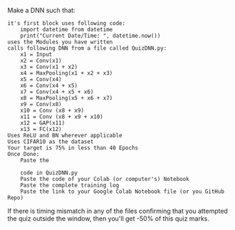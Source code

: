 Make a DNN such that:

    it's first block uses following code:
        import datetime from datetime
        print("Current Date/Time: ", datetime.now())
    uses the Modules you have written
    calls following DNN from a file called QuizDNN.py:
        x1 = Input
        x2 = Conv(x1)
        x3 = Conv(x1 + x2)
        x4 = MaxPooling(x1 + x2 + x3)
        x5 = Conv(x4)
        x6 = Conv(x4 + x5)
        x7 = Conv(x4 + x5 + x6)
        x8 = MaxPooling(x5 + x6 + x7)
        x9 = Conv(x8)
        x10 = Conv (x8 + x9)
        x11 = Conv (x8 + x9 + x10)
        x12 = GAP(x11)
        x13 = FC(x12)
    Uses ReLU and BN wherever applicable
    Uses CIFAR10 as the dataset
    Your target is 75% in less than 40 Epochs
    Once Done:
        Paste the 

        code in QuizDNN.py
        Paste the code of your Colab (or computer's) Notebook
        Paste the complete training log
        Paste the link to your Google Colab Notebook file (or you GitHub Repo)

If there is timing mismatch in any of the files confirming that you attempted the quiz outside the window, then you'll get -50% of this quiz marks. 



